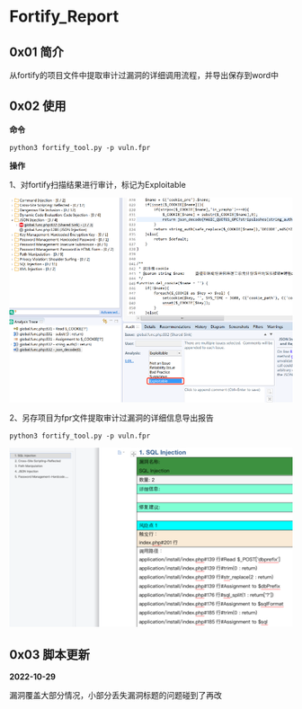 # Fortify_Report



## 0x01 简介

从fortify的项目文件中提取审计过漏洞的详细调用流程，并导出保存到word中



## 0x02 使用

**命令**

```
python3 fortify_tool.py -p vuln.fpr
```



**操作**

1、对fortify扫描结果进行审计，标记为Exploitable

![image-20221029185820056](./picture/image-20221029185820056.png)



2、另存项目为fpr文件提取审计过漏洞的详细信息导出报告

```
python3 fortify_tool.py -p vuln.fpr
```

![image-20221029192849630](./picture/image-20221029192849630.png)



## 0x03 脚本更新

**2022-10-29**

漏洞覆盖大部分情况，小部分丢失漏洞标题的问题碰到了再改
